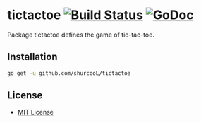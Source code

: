 # tictactoe [![Build Status](https://travis-ci.org/shurcooL/tictactoe.svg?branch=master)](https://travis-ci.org/shurcooL/tictactoe) [![GoDoc](https://godoc.org/github.com/shurcooL/tictactoe?status.svg)](https://godoc.org/github.com/shurcooL/tictactoe)

Package tictactoe defines the game of tic-tac-toe.

Installation
------------

```bash
go get -u github.com/shurcooL/tictactoe
```

License
-------

-	[MIT License](https://opensource.org/licenses/mit-license.php)
